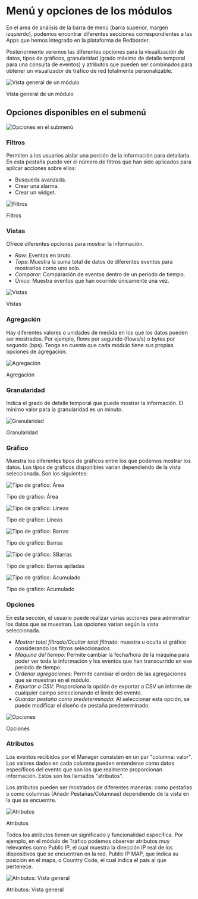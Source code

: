 
# Menú y opciones de los módulos

En el area de análisis de la barra de menú (barra superior, margen izquierdo), podemos encontrar diferentes secciones correspondientes a las Apps que hemos integrado en la plataforma de Redborder.

Posteriormente veremos las diferentes opciones para la visualización de datos, tipos de gráficos, granularidad (grado máximo de detalle temporal para una consulta de eventos) y atributos que pueden ser combinados para obtener un visualizador de tráfico de red totalmente personalizable.

![Vista general de un módulo](images/ch04_img010.png)

Vista general de un módulo

## Opciones disponibles en el submenú

![Opciones en el submenú](images/ch04_img011.png)

### Filtros

Permiten a los usuarios aislar una porción de la información para detallarla. En esta pestaña puede ver el número de filtros que han sido aplicados para aplicar acciones sobre ellos:

- Busqueda avanzada.
- Crear una alarma.
- Crear un widget.

![Filtros](images/ch04_img012.png)

Filtros

### Vistas

Ofrece diferentes opciones para mostrar la información.

- *Raw*: Eventos en bruto.
- *Tops*: Muestra la suma total de datos de diferentes eventos para mostrarlos como uno solo.
- *Comparar*: Comparación de eventos dentro de un periodo de tiempo.
- *Único*: Muestra eventos que han ocurrido únicamente una vez.

![Vistas](images/ch04_img013.png)

Vistas

### Agregación

Hay diferentes valores o unidades de medida en los que los datos pueden ser mostrados. Por ejemplo, flows por segundo (flows/s) o bytes por segundo (bps). Tenga en cuenta que cada módulo tiene sus propias opciones de agregación.

![Agregación](images/ch04_img014.png)

Agregación

### Granularidad

Indica el grado de detalle temporal que puede mostrar la información. El mínimo valor para la granularidad es un minuto.

![Granularidad](images/ch04_img015.png)

Granularidad

### Gráfico

Muestra los diferentes tipos de gráficos entre los que podemos mostrar los datos. Los tipos de gráficos disponibles varían dependiendo de la vista seleccionada. Son los siguientes:

![Tipo de gráfico: Área](images/ch04_img016.png)

Tipo de gráfico: Área

![Tipo de gráfico: Líneas](images/ch04_img017.png)

Tipo de gráfico: Líneas

![Tipo de gráfico: Barras](images/ch04_img018.png)

Tipo de gráfico: Barras

![Tipo de gráfico: SBarras](images/ch04_img019.png)

Tipo de gráfico: Barras apiladas

![Tipo de gráfico: Acumulado](images/ch04_img020.png)

Tipo de gráfico: Acumulado

### Opciones

En esta sección, el usuario puede realizar varias acciones para administrar los datos que se muestran. Las opciones varían según la vista seleccionada.

- *Mostrar total filtrado/Ocultar total filtrado*: muestra u oculta el gráfico considerando los filtros seleccionados.
- *Máquina del tiempo*: Permite cambiar la fecha/hora de la máquina para poder ver toda la información y los eventos que han transcurrido en ese período de tiempo.
- *Ordenar agregaciones*: Permite cambiar el orden de las agregaciones que se muestran en el módulo.
- *Exportar a CSV*: Proporciona la opción de exportar a CSV un informe de cualquier campo seleccionando el límite del evento.
- *Guardar pestaña como predeterminada*: Al seleccionar esta opción, se puede modificar el diseño de pestaña predeterminado.

![Opciones](images/ch04_img021.png)

Opciones

### Atributos

Los eventos recibidos por el Manager consisten en un par "columna: valor". Los valores dados en cada columna pueden entenderse como datos específicos del evento que son los que realmente proporcionan información. Estos son los llamados "atributos".

Los atributos pueden ser mostrados de diferentes maneras: como pestañas o como columnas (Añadir Pestañas/Columnas) dependiendo de la vista en la que se encuentre.

![Atributos](images/ch04_img022.png)

Atributos

Todos los atributos tienen un significado y funcionalidad específica. Por ejemplo, en el módulo de Tráfico podemos observar atributos muy relevantes como Public IP, el cual muestra la dirección IP real de los dispositivos que se encuentran en la red, Public IP MAP, que indica su posición en el mapa, o Country Code, el cual indica el país al que pertenece.

![Atributos: Vista general](images/ch04_img023.png)

Atributos: Vista general
